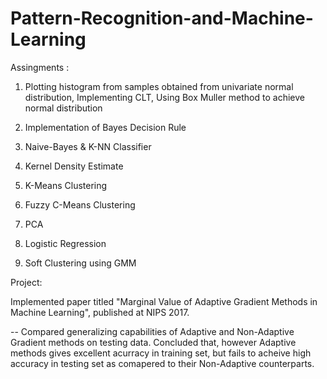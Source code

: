 # Pattern-Recognition-and-Machine-Learning
Assingments :

1) Plotting histogram from samples obtained from univariate normal distribution, Implementing CLT, Using Box Muller method to achieve normal distribution

2) Implementation of Bayes Decision Rule

3) Naive-Bayes & K-NN Classifier

4) Kernel Density Estimate

5) K-Means Clustering

6) Fuzzy C-Means Clustering

7) PCA

8) Logistic Regression

9) Soft Clustering using GMM

Project:

Implemented paper titled "Marginal Value of Adaptive Gradient Methods in Machine Learning", published at NIPS 2017.

-- Compared generalizing capabilities of Adaptive and Non-Adaptive Gradient methods on testing data. Concluded that, however Adaptive methods gives excellent acurracy in training set, but fails to acheive high accuracy in testing set as comapered to their Non-Adaptive counterparts.
